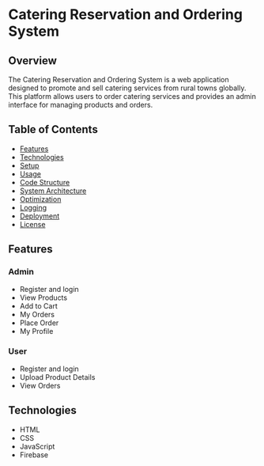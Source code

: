 # Catering Reservation and Ordering System

## Overview

The Catering Reservation and Ordering System is a web application designed to promote and sell catering services from rural towns globally. This platform allows users to order catering services and provides an admin interface for managing products and orders.

## Table of Contents

- [Features](#features)
- [Technologies](#technologies)
- [Setup](#setup)
- [Usage](#usage)
- [Code Structure](#code-structure)
- [System Architecture](#system-architecture)
- [Optimization](#optimization)
- [Logging](#logging)
- [Deployment](#deployment)
- [License](#license)

## Features

### Admin
- Register and login
- View Products
- Add to Cart
- My Orders
- Place Order
- My Profile

### User
- Register and login
- Upload Product Details
- View Orders

## Technologies

- HTML
- CSS
- JavaScript
- Firebase


